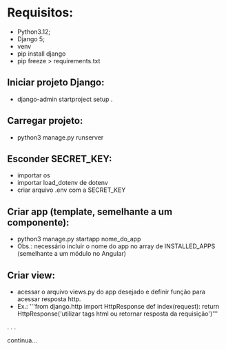 # Requisitos:

- Python3.12;
- Django 5;
- venv
- pip install django
- pip freeze > requirements.txt

## Iniciar projeto Django:
- django-admin startproject setup .

## Carregar projeto:
- python3 manage.py runserver

## Esconder SECRET_KEY:
- importar os
- importar load_dotenv de dotenv
- criar arquivo .env com a SECRET_KEY

## Criar app (template, semelhante a um componente):
- python3 manage.py startapp nome_do_app
- Obs.: necessário incluir o nome do app no array de INSTALLED_APPS (semelhante a um módulo no Angular)

## Criar view:
- acessar o arquivo views.py do app desejado e definir função para acessar resposta http.
- Ex.:
'''from django.http import HttpResponse
def index(request):
        return HttpResponse('utilizar tags html ou retornar resposta da requisição')''' 

.
.
. 

continua...
